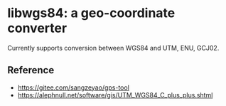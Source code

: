 # libwgs84: a geo-coordinate converter

Currently supports conversion between WGS84 and UTM, ENU, GCJ02.

## Reference
* https://gitee.com/sangzeyao/gps-tool
* https://alephnull.net/software/gis/UTM_WGS84_C_plus_plus.shtml
